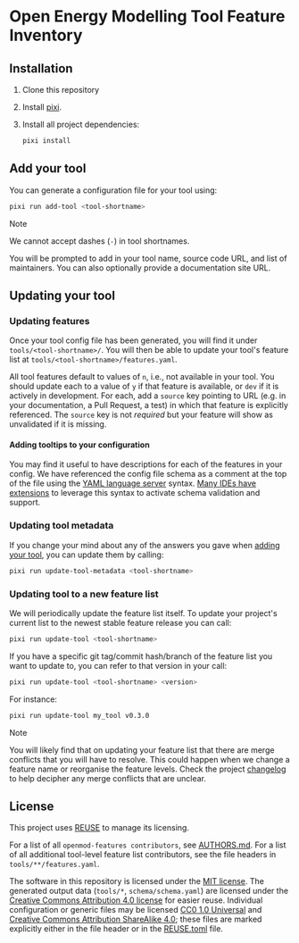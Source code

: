 <!--
SPDX-FileCopyrightText: openmod-features contributors

SPDX-License-Identifier: MIT
-->

# Open Energy Modelling Tool Feature Inventory

## Installation

1. Clone this repository
1. Install [pixi](https://pixi.sh/latest/).
1. Install all project dependencies:

   ```sh
   pixi install
   ```

## Add your tool

You can generate a configuration file for your tool using:

```sh
pixi run add-tool <tool-shortname>
```

>[!NOTE]
>We cannot accept dashes (`-`) in tool shortnames.

You will be prompted to add in your tool name, source code URL, and list of maintainers.
You can also optionally provide a documentation site URL.

## Updating your tool

### Updating features

Once your tool config file has been generated, you will find it under `tools/<tool-shortname>/`.
You will then be able to update your tool's feature list at `tools/<tool-shortname>/features.yaml`.

All tool features default to values of `n`, i.e., not available in your tool.
You should update each to a value of `y` if that feature is available, or `dev` if it is actively in development.
For each, add a `source` key pointing to URL (e.g. in your documentation, a Pull Request, a test) in which that feature is explicitly referenced.
The `source` key is not _required_ but your feature will show as unvalidated if it is missing.

#### Adding tooltips to your configuration

You may find it useful to have descriptions for each of the features in your config.
We have referenced the config file schema as a comment at the top of the file using the [YAML language server](https://github.com/redhat-developer/yaml-language-server) syntax.
[Many IDEs have extensions](https://github.com/redhat-developer/yaml-language-server?tab=readme-ov-file#clients) to leverage this syntax to activate schema validation and support.

### Updating tool metadata

If you change your mind about any of the answers you gave when [adding your tool](#add-your-tool), you can update them by calling:

```sh
pixi run update-tool-metadata <tool-shortname>
```

### Updating tool to a new feature list

We will periodically update the feature list itself.
To update your project's current list to the newest stable feature release you can call:

```sh
pixi run update-tool <tool-shortname>
```

If you have a specific git tag/commit hash/branch of the feature list you want to update to, you can refer to that version in your call:

```sh
pixi run update-tool <tool-shortname> <version>
```

For instance:

```sh
pixi run update-tool my_tool v0.3.0
```

>[!NOTE]
>You will likely find that on updating your feature list that there are merge conflicts that you will have to resolve.
>This could happen when we change a feature name or reorganise the feature levels.
>Check the project [changelog](./CHANGELOG.md) to help decipher any merge conflicts that are unclear.


## License

This project uses [REUSE](https://reuse.software/) to manage its licensing.

For a list of all `openmod-features contributors`, see [AUTHORS.md](AUTHORS.md).
For a list of all additional tool-level feature list contributors, see the file headers in `tools/**/features.yaml`.

The software in this repository is licensed under the [MIT license](LICENSES/MIT.txt).
The generated output data (`tools/*`, `schema/schema.yaml`) are licensed under the [Creative Commons Attribution 4.0 license](LICENSES/CC-BY-4.0.txt) for easier reuse.
Individual configuration or generic files may be licensed [CC0 1.0 Universal](LICENSES/CC0-1.0.txt) and [Creative Commons Attribution ShareAlike 4.0](LICENSES/CC-BY-SA-4.0.txt); these files are marked explicitly either in the file header or in the [REUSE.toml](REUSE.toml) file.
